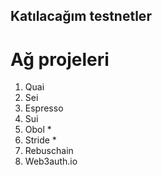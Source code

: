 ## Katılacağım testnetler
# Ağ projeleri
1) Quai
2) Sei
3) Espresso
4) Sui 
5) Obol *
6) Stride *
7) Rebuschain 
8) Web3auth.io
